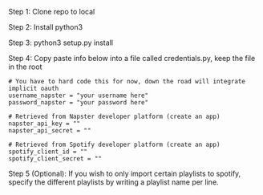 
Step 1: Clone repo to local 

Step 2: Install python3

Step 3: python3 setup.py install

Step 4: Copy paste info below into a file called credentials.py, keep the file in the root

```
# You have to hard code this for now, down the road will integrate implicit oauth
username_napster = "your username here"
password_napster = "your password here"

# Retrieved from Napster developer platform (create an app)
napster_api_key = ""
napster_api_secret = ""

# Retrieved from Spotify developer platform (create an app)
spotify_client_id = ""
spotify_client_secret = ""
```

Step 5 (Optional): If you wish to only import certain playlists to spotify, specify the different playlists by writing a playlist name per line.